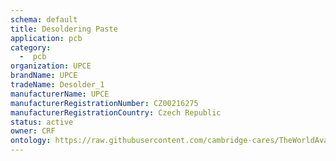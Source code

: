 ```yaml
---
schema: default
title: Desoldering Paste
application: pcb
category:
  -  pcb
organization: UPCE
brandName: UPCE
tradeName: Desolder_1
manufacturerName: UPCE
manufacturerRegistrationNumber: CZ00216275
manufacturerRegistrationCountry: Czech Republic
status: active
owner: CRF
ontology: https://raw.githubusercontent.com/cambridge-cares/TheWorldAvatar/dev-composite-materials-ontology/JPS_Ontology/ontology/ontomatpassport/ontomatpassport.owl
---
```

